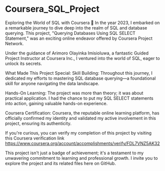# Coursera_SQL_Project
Exploring the World of SQL with Coursera 🚀
In the year 2023, I embarked on a remarkable journey to dive deep into the realm of SQL and database querying. This project, "Querying Databases Using SQL SELECT Statement," was an exciting online endeavor offered by Coursera Project Network.

Under the guidance of Arimoro Olayinka Imisioluwa, a fantastic Guided Project Instructor at Coursera Inc., I ventured into the world of SQL, eager to unlock its secrets.

What Made This Project Special:
Skill Building: Throughout this journey, I dedicated my efforts to mastering SQL database querying—a foundational skill for anyone navigating the data landscape.

Hands-On Learning: The project was more than theory; it was about practical application. I had the chance to put my SQL SELECT statements into action, gaining valuable hands-on experience.

Coursera Certification: Coursera, the reputable online learning platform, has officially confirmed my identity and validated my active involvement in this project, ensuring its authenticity.

If you're curious, you can verify my completion of this project by visiting this Coursera verification link https://www.coursera.org/account/accomplishments/verify/FDL7VNZ5AK32

This project isn't just a badge of achievement; it's a testament to my unwavering commitment to learning and professional growth. I invite you to explore the project and its related files here on GitHub.
